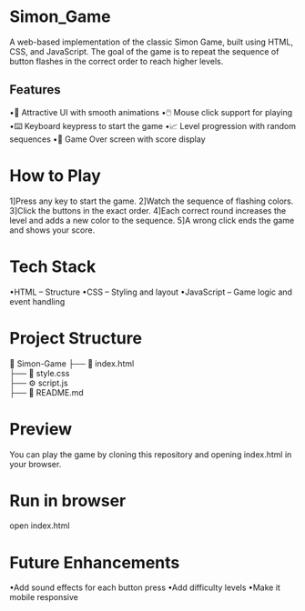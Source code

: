 # Simon_Game

A web-based implementation of the classic Simon Game, built using HTML, CSS, and JavaScript.
The goal of the game is to repeat the sequence of button flashes in the correct order to reach higher levels.

## Features
•🎨 Attractive UI with smooth animations
•🖱️ Mouse click support for playing
•⌨️ Keyboard keypress to start the game
•📈 Level progression with random sequences
•🎯 Game Over screen with score display
 
# How to Play
1]Press any key to start the game.
2]Watch the sequence of flashing colors.
3]Click the buttons in the exact order.
4]Each correct round increases the level and adds a new color to the sequence.
5]A wrong click ends the game and shows your score.

# Tech Stack
•HTML – Structure
•CSS – Styling and layout
•JavaScript – Game logic and event handling

# Project Structure
📂 Simon-Game
 ├── 📄 index.html   
 ├── 🎨 style.css    
 ├── ⚙️ script.js    
 ├── 📄 README.md    

# Preview
You can play the game by cloning this repository and opening index.html in your browser.

# Run in browser
open index.html

# Future Enhancements
•Add sound effects for each button press
•Add difficulty levels
•Make it mobile responsive

